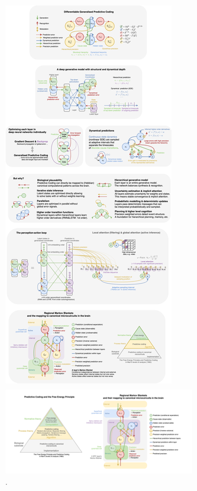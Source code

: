![alt Overview](https://github.com/andreofner/pyGPC/blob/master/figures/summarydiagrams.drawio.png)

![alt Overview](https://github.com/andreofner/pyGPC/blob/master/figures/Marr.drawio.png)

.

